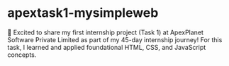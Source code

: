 # apextask1-mysimpleweb
🚀 Excited to share my first internship project (Task 1) at ApexPlanet Software Private Limited as part of my 45-day internship journey!  For this task, I learned and applied foundational HTML, CSS, and JavaScript concepts.
